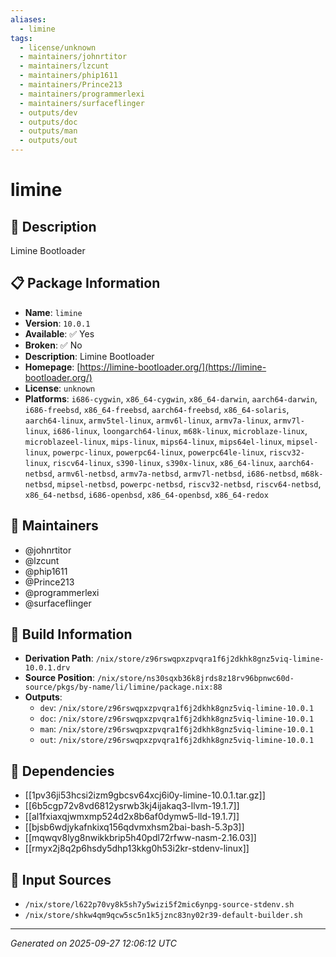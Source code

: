 ```yaml
---
aliases:
  - limine
tags:
  - license/unknown
  - maintainers/johnrtitor
  - maintainers/lzcunt
  - maintainers/phip1611
  - maintainers/Prince213
  - maintainers/programmerlexi
  - maintainers/surfaceflinger
  - outputs/dev
  - outputs/doc
  - outputs/man
  - outputs/out
---
```


# limine

## 📝 Description

Limine Bootloader

## 📋 Package Information

- **Name**: `limine`
- **Version**: `10.0.1`
- **Available**: ✅ Yes
- **Broken**: ✅ No
- **Description**: Limine Bootloader
- **Homepage**: [https://limine-bootloader.org/](https://limine-bootloader.org/)
- **License**: `unknown`
- **Platforms**: `i686-cygwin`, `x86_64-cygwin`, `x86_64-darwin`, `aarch64-darwin`, `i686-freebsd`, `x86_64-freebsd`, `aarch64-freebsd`, `x86_64-solaris`, `aarch64-linux`, `armv5tel-linux`, `armv6l-linux`, `armv7a-linux`, `armv7l-linux`, `i686-linux`, `loongarch64-linux`, `m68k-linux`, `microblaze-linux`, `microblazeel-linux`, `mips-linux`, `mips64-linux`, `mips64el-linux`, `mipsel-linux`, `powerpc-linux`, `powerpc64-linux`, `powerpc64le-linux`, `riscv32-linux`, `riscv64-linux`, `s390-linux`, `s390x-linux`, `x86_64-linux`, `aarch64-netbsd`, `armv6l-netbsd`, `armv7a-netbsd`, `armv7l-netbsd`, `i686-netbsd`, `m68k-netbsd`, `mipsel-netbsd`, `powerpc-netbsd`, `riscv32-netbsd`, `riscv64-netbsd`, `x86_64-netbsd`, `i686-openbsd`, `x86_64-openbsd`, `x86_64-redox`
## 👥 Maintainers

- @johnrtitor
- @lzcunt
- @phip1611
- @Prince213
- @programmerlexi
- @surfaceflinger


## 🔧 Build Information

- **Derivation Path**: `/nix/store/z96rswqpxzpvqra1f6j2dkhk8gnz5viq-limine-10.0.1.drv`
- **Source Position**: `/nix/store/ns30sqxb36k8jrds8z18rv96bpnwc60d-source/pkgs/by-name/li/limine/package.nix:88`
- **Outputs**:
  - `dev`:  `/nix/store/z96rswqpxzpvqra1f6j2dkhk8gnz5viq-limine-10.0.1`
  - `doc`:  `/nix/store/z96rswqpxzpvqra1f6j2dkhk8gnz5viq-limine-10.0.1`
  - `man`:  `/nix/store/z96rswqpxzpvqra1f6j2dkhk8gnz5viq-limine-10.0.1`
  - `out`:  `/nix/store/z96rswqpxzpvqra1f6j2dkhk8gnz5viq-limine-10.0.1`

## 🔗 Dependencies

- [[1pv36ji53hcsi2izm9gbcsv64xcj6i0y-limine-10.0.1.tar.gz]]
- [[6b5cgp72v8vd6812ysrwb3kj4ijakaq3-llvm-19.1.7]]
- [[al1fxiaxqjwmxmp524d2x8b6af0dymw5-lld-19.1.7]]
- [[bjsb6wdjykafnkixq156qdvmxhsm2bai-bash-5.3p3]]
- [[mqwqv8lyg8nwikkbrip5h40pdl72rfww-nasm-2.16.03]]
- [[rmyx2j8q2p6hsdy5dhp13kkg0h53i2kr-stdenv-linux]]

## 📁 Input Sources

- `/nix/store/l622p70vy8k5sh7y5wizi5f2mic6ynpg-source-stdenv.sh`
- `/nix/store/shkw4qm9qcw5sc5n1k5jznc83ny02r39-default-builder.sh`

---
*Generated on 2025-09-27 12:06:12 UTC*
